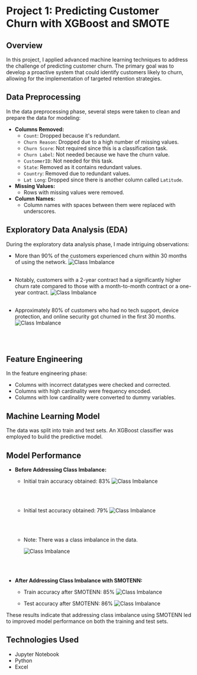 # Project 1: Predicting Customer Churn with XGBoost and SMOTE

## Overview
In this project, I applied advanced machine learning techniques to address the challenge of predicting customer churn. The primary goal was to develop a proactive system that could identify customers likely to churn, allowing for the implementation of targeted retention strategies.

## Data Preprocessing
In the data preprocessing phase, several steps were taken to clean and prepare the data for modeling:
- **Columns Removed:**
  - `Count`: Dropped because it's redundant.
  - `Churn Reason`: Dropped due to a high number of missing values.
  - `Churn Score`: Not required since this is a classification task.
  - `Churn Label`: Not needed because we have the churn value.
  - `CustomerID`: Not needed for this task.
  - `State`: Removed as it contains redundant values.
  - `Country`: Removed due to redundant values.
  - `Lat Long`: Dropped since there is another column called `Latitude`.
- **Missing Values:**
  - Rows with missing values were removed.
- **Column Names:**
  - Column names with spaces between them were replaced with underscores.
 
## Exploratory Data Analysis (EDA)
During the exploratory data analysis phase, I made intriguing observations:

- More than 90% of the customers experienced churn within 30 months of using the network.
   ![Class Imbalance](./EDA1.PNG "example1")
   <br><br> <!-- Adding line breaks for spacing -->


- Notably, customers with a 2-year contract had a significantly higher churn rate compared to those with a month-to-month contract or a one-year contract.
  ![Class Imbalance](./download.png "example1")
  <br><br> <!-- Adding line breaks for spacing -->
  
- Approximately 80% of customers who had no tech support, device protection, and online security got churned in the first 30 months.
  ![Class Imbalance](./download_2.png "example1")
  
  <br><br> <!-- Adding line breaks for spacing -->
  
## Feature Engineering
In the feature engineering phase:
- Columns with incorrect datatypes were checked and corrected.
- Columns with high cardinality were frequency encoded.
- Columns with low cardinality were converted to dummy variables.

## Machine Learning Model
The data was split into train and test sets. An XGBoost classifier was employed to build the predictive model.

## Model Performance
- **Before Addressing Class Imbalance:**
  - Initial train accuracy obtained: 83%
    ![Class Imbalance](./train_conf_xg.PNG "example1")

    <br><br> <!-- Adding line breaks for spacing -->

  - Initial test accuracy obtained: 79%
    ![Class Imbalance](./test_cong_xg.PNG "example1")

    <br><br> <!-- Adding line breaks for spacing -->

  - Note: There was a class imbalance in the data.
    
    ![Class Imbalance](./imbal.PNG "example1")
    
    <br><br> <!-- Adding line breaks for spacing -->

- **After Addressing Class Imbalance with SMOTENN:**
  - Train accuracy after SMOTENN: 85%
    ![Class Imbalance](./aftersmotetrain.PNG "example1")
    
  - Test accuracy after SMOTENN: 86%
    ![Class Imbalance](./aftersmotetest.PNG "example1")

These results indicate that addressing class imbalance using SMOTENN led to improved model performance on both the training and test sets.

## Technologies Used
- Jupyter Notebook
- Python
- Excel
